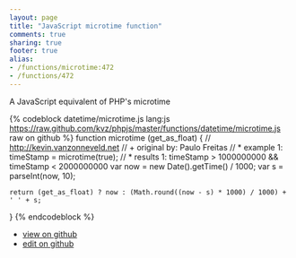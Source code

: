 ```yaml
---
layout: page
title: "JavaScript microtime function"
comments: true
sharing: true
footer: true
alias:
- /functions/microtime:472
- /functions/472
---
```

A JavaScript equivalent of PHP's microtime

{% codeblock datetime/microtime.js lang:js https://raw.github.com/kvz/phpjs/master/functions/datetime/microtime.js raw on github %}
function microtime (get_as_float) {
    // http://kevin.vanzonneveld.net
    // +   original by: Paulo Freitas
    // *     example 1: timeStamp = microtime(true);
    // *     results 1: timeStamp > 1000000000 && timeStamp < 2000000000
    var now = new Date().getTime() / 1000;
    var s = parseInt(now, 10);

    return (get_as_float) ? now : (Math.round((now - s) * 1000) / 1000) + ' ' + s;
}
{% endcodeblock %}

 - [view on github](https://github.com/kvz/phpjs/blob/master/functions/datetime/microtime.js)
 - [edit on github](https://github.com/kvz/phpjs/edit/master/functions/datetime/microtime.js)
